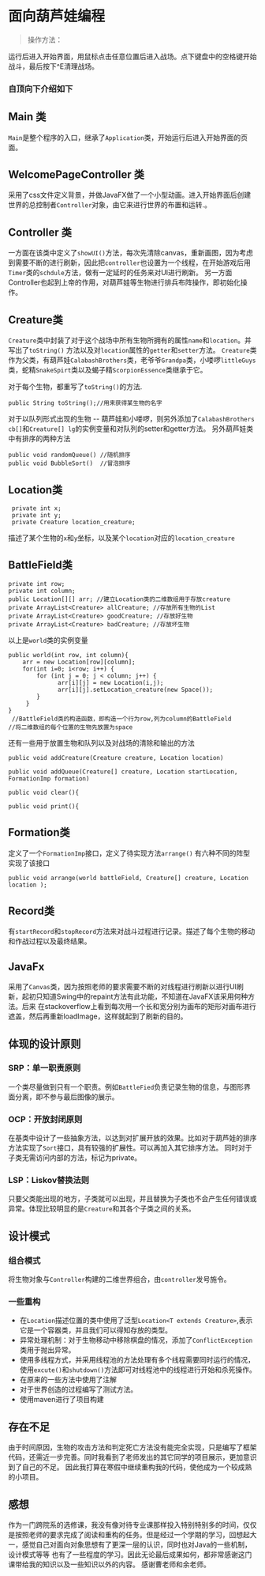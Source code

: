 # 面向葫芦娃编程

> 操作方法：

运行后进入开始界面，用鼠标点击任意位置后进入战场。点下键盘中的空格键开始战斗，最后按下^E清理战场。

### 自顶向下介绍如下

## Main 类

`Main`是整个程序的入口，继承了`Application`类，开始运行后进入开始界面的页面。

## WelcomePageController 类

采用了css文件定义背景，并做JavaFX做了一个小型动画。进入开始界面后创建世界的总控制者`Controller`对象，由它来进行世界的布置和运转.。

## Controller 类

一方面在该类中定义了`showUI()`方法，每次先清除canvas，重新画图，因为考虑到需要不断的进行刷新，因此把`controller`也设置为一个线程，在开始游戏后用`Timer`类的`schdule`方法，做有一定延时的任务来对UI进行刷新。
另一方面Controller也起到上帝的作用，对葫芦娃等生物进行排兵布阵操作，即初始化操作。

## Creature类

`Creature`类中封装了对于这个战场中所有生物所拥有的属性`name`和`location`。并写出了`toString()` 方法以及对`location`属性的`getter`和`setter`方法。
`Creature`类作为父类，有葫芦娃`CalabashBrothers`类，老爷爷`Grandpa`类，小喽啰`littleGuys`类，蛇精`SnakeSpirt`类以及蝎子精`ScorpionEssence`类继承于它。

对于每个生物，都重写了`toString()`的方法.
```
public String toString();//用来获得某生物的名字
   ```
对于以队列形式出现的生物 -- 葫芦娃和小喽啰，则另外添加了`CalabashBrothers cb[]`和`Creature[] lg`的实例变量和对队列的setter和getter方法。
另外葫芦娃类中有排序的两种方法
```
public void randomQueue() //随机排序
public void BubbleSort()  //冒泡排序
```

## Location类
```
 private int x;
 private int y;
 private Creature location_creature;
```
描述了某个生物的`x`和`y`坐标，以及某个`location`对应的`location_creature`

## BattleField类
```
private int row;
private int column;
public Location[][] arr; //建立Location类的二维数组用于存放creature
private ArrayList<Creature> allCreature; //存放所有生物的List
private ArrayList<Creature> goodCreature; //存放好生物
private ArrayList<Creature> badCreature; //存放坏生物

```
以上是`world`类的实例变量

```
public world(int row, int column){
    arr = new Location[row][column];
    for(int i=0; i<row; i++) {
        for (int j = 0; j < column; j++) {
              arr[i][j] = new Location(i,j);
              arr[i][j].setLocation_creature(new Space());
        }
     }        
}
 //BattleField类的构造函数，即构造一个行为row,列为column的BattleField
//将二维数组的每个位置的生物先放置为space
```


还有一些用于放置生物和队列以及对战场的清除和输出的方法
```
public void addCreature(Creature creature, Location location)

public void addQueue(Creature[] creature, Location startLocation, FormationImp formation)

public void clear(){

public void print(){
```


## Formation类

定义了一个`FormationImp`接口，定义了待实现方法`arrange()`
有六种不同的阵型实现了该接口
```
public void arrange(world battleField, Creature[] creature, Location location );
```

## Record类

有`startRecord`和`stopRecord`方法来对战斗过程进行记录。描述了每个生物的移动和作战过程以及最终结果。

## JavaFx
采用了`Canvas`类，因为按照老师的要求需要不断的对线程进行刷新以进行UI刷新，起初只知道Swing中的repaint方法有此功能，不知道在JavaFX该采用何种方法。后来
在stackoverflow上看到每次用一个长和宽分别为画布的矩形对画布进行遮盖，然后再重新loadImage，这样就起到了刷新的目的。


## 体现的设计原则

### SRP：单一职责原则

一个类尽量做到只有一个职责。例如`BattleFied`负责记录生物的信息，与图形界面分离，即不参与最后图像的展示。

### OCP：开放封闭原则

在基类中设计了一些抽象方法，以达到对扩展开放的效果。比如对于葫芦娃的排序方法实现了`Sort`接口，具有较强的扩展性。可以再加入其它排序方法。
同时对于子类无需访问内部的方法，标记为private。

### LSP：Liskov替换法则

只要父类能出现的地方，子类就可以出现，并且替换为子类也不会产生任何错误或异常。体现比较明显的是`Creature`和其各个子类之间的关系。

## 设计模式

### 组合模式

将生物对象与`Controller`构建的二维世界组合，由`controller`发号施令。


### 一些重构

* 在`Location`描述位置的类中使用了泛型`Location<T extends Creature>`,表示它是一个容器类，并且我们可以得知存放的类型。
* 异常处理机制：对于生物移动中移除棋盘的情况，添加了`ConflictException`类用于抛出异常。
* 使用多线程方式，并采用线程池的方法处理有多个线程需要同时运行的情况，使用`excute()`和`shutdown()`方法即可对线程池中的线程进行开始和杀死操作。
* 在原来的一些方法中使用了注解
* 对于世界创造的过程编写了测试方法。
* 使用maven进行了项目构建

## 存在不足
由于时间原因，生物的攻击方法和判定死亡方法没有能完全实现，只是编写了框架代码，还需近一步完善。同时我看到了老师发出的其它同学的项目展示，更加意识到了自己的不足。
因此我打算在寒假中继续重构我的代码，使他成为一个较成熟的小项目。

## 感想
作为一门跨院系的选修课，我没有像对待专业课那样投入特别特别多的时间，仅仅是按照老师的要求完成了阅读和重构的任务。但是经过一个学期的学习，回想起大一，感觉自己对面向对象思想有了更深一层的认识，同时也对Java的一些机制，设计模式等等
也有了一些程度的学习。因此无论最后成果如何，都非常感谢这门课带给我的知识以及一些知识以外的内容。
感谢曹老师和余老师。


